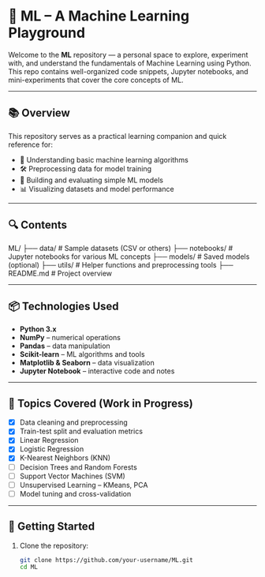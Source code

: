 
# 🧠 ML – A Machine Learning Playground

Welcome to the **ML** repository — a personal space to explore, experiment with, and understand the fundamentals of Machine Learning using Python. This repo contains well-organized code snippets, Jupyter notebooks, and mini-experiments that cover the core concepts of ML.

---

## 📚 Overview

This repository serves as a practical learning companion and quick reference for:
- 📘 Understanding basic machine learning algorithms  
- 🛠️ Preprocessing data for model training  
- 🤖 Building and evaluating simple ML models  
- 📊 Visualizing datasets and model performance  

---

## 🔍 Contents

ML/
├── data/ # Sample datasets (CSV or others)
├── notebooks/ # Jupyter notebooks for various ML concepts
├── models/ # Saved models (optional)
├── utils/ # Helper functions and preprocessing tools
├── README.md # Project overview



---

## 📦 Technologies Used

- **Python 3.x**
- **NumPy** – numerical operations
- **Pandas** – data manipulation
- **Scikit-learn** – ML algorithms and tools
- **Matplotlib & Seaborn** – data visualization
- **Jupyter Notebook** – interactive code and notes

---

## 🧪 Topics Covered (Work in Progress)

- [x] Data cleaning and preprocessing  
- [x] Train-test split and evaluation metrics  
- [x] Linear Regression  
- [x] Logistic Regression  
- [x] K-Nearest Neighbors (KNN)  
- [ ] Decision Trees and Random Forests  
- [ ] Support Vector Machines (SVM)  
- [ ] Unsupervised Learning – KMeans, PCA  
- [ ] Model tuning and cross-validation  

---

## 🚀 Getting Started

1. Clone the repository:
   ```bash
   git clone https://github.com/your-username/ML.git
   cd ML
